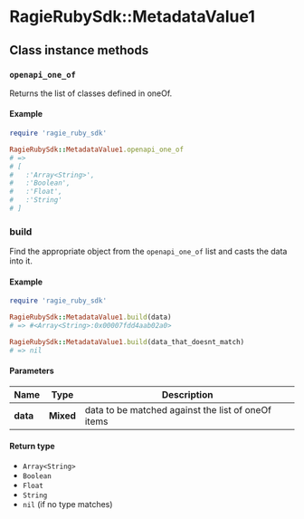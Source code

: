 # RagieRubySdk::MetadataValue1

## Class instance methods

### `openapi_one_of`

Returns the list of classes defined in oneOf.

#### Example

```ruby
require 'ragie_ruby_sdk'

RagieRubySdk::MetadataValue1.openapi_one_of
# =>
# [
#   :'Array<String>',
#   :'Boolean',
#   :'Float',
#   :'String'
# ]
```

### build

Find the appropriate object from the `openapi_one_of` list and casts the data into it.

#### Example

```ruby
require 'ragie_ruby_sdk'

RagieRubySdk::MetadataValue1.build(data)
# => #<Array<String>:0x00007fdd4aab02a0>

RagieRubySdk::MetadataValue1.build(data_that_doesnt_match)
# => nil
```

#### Parameters

| Name | Type | Description |
| ---- | ---- | ----------- |
| **data** | **Mixed** | data to be matched against the list of oneOf items |

#### Return type

- `Array<String>`
- `Boolean`
- `Float`
- `String`
- `nil` (if no type matches)


